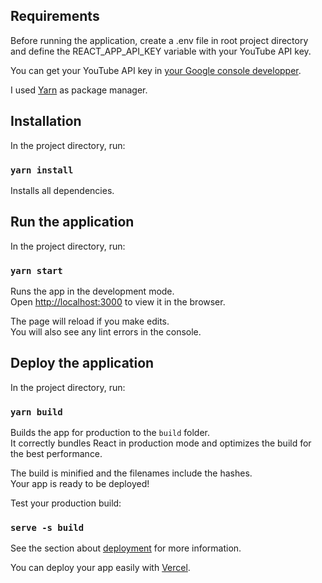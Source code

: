 ## Requirements

Before running the application, create a .env file in root project directory and define the REACT_APP_API_KEY variable with your YouTube API key.

You can get your YouTube API key in [your Google console developper](https://console.developers.google.com/apis/library/youtube.googleapis.com).

I used [Yarn](https://yarnpkg.com/) as package manager.

## Installation

In the project directory, run:

### `yarn install`

Installs all dependencies.

## Run the application

In the project directory, run:

### `yarn start`

Runs the app in the development mode.<br />
Open [http://localhost:3000](http://localhost:3000) to view it in the browser.

The page will reload if you make edits.<br />
You will also see any lint errors in the console.

## Deploy the application

In the project directory, run:

### `yarn build`

Builds the app for production to the `build` folder.<br />
It correctly bundles React in production mode and optimizes the build for the best performance.

The build is minified and the filenames include the hashes.<br />
Your app is ready to be deployed!

Test your production build:

### `serve -s build`

See the section about [deployment](https://facebook.github.io/create-react-app/docs/deployment) for more information.

You can deploy your app easily with [Vercel](https://vercel.com/).
